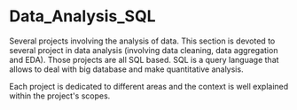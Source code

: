 # Data_Analysis_SQL

Several projects involving the analysis of data. This section is devoted to several project in data analysis (involving data cleaning, data aggregation and EDA). Those projects are all SQL based. SQL is a query language that allows to deal with big database and make quantitative analysis.

Each project is dedicated to different areas and the context is well explained within the project's scopes.

